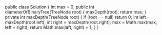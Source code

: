 public class Solution {
int max = 0;
public int diameterOfBinaryTree(TreeNode root) {
maxDepth(root);
return max;
}
private int maxDepth(TreeNode root) {
if (root == null) return 0;
int left = maxDepth(root.left);
int right = maxDepth(root.right);
max = Math.max(max, left + right);
return Math.max(left, right) + 1;
}
}